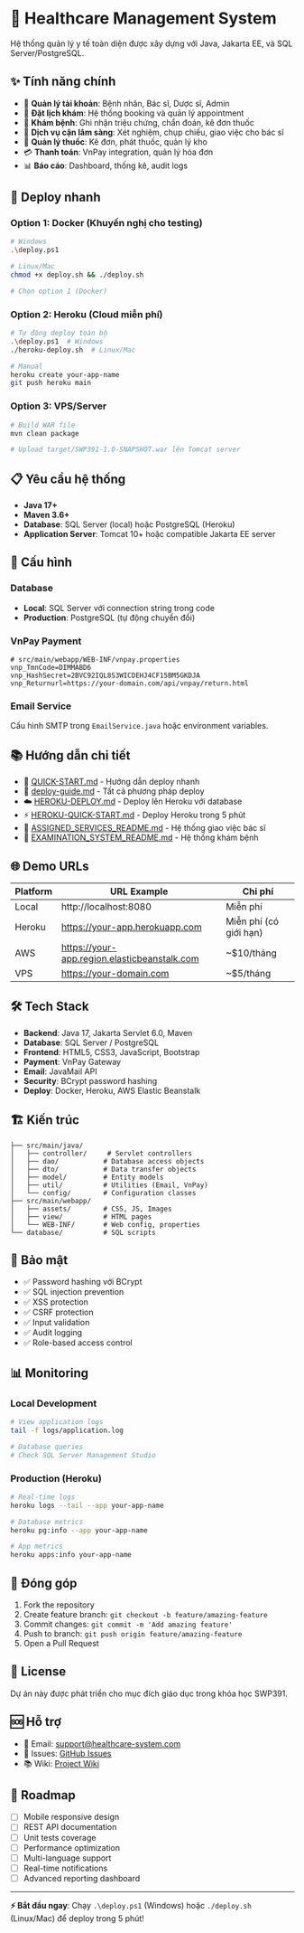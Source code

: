 # 🏥 Healthcare Management System

Hệ thống quản lý y tế toàn diện được xây dựng với Java, Jakarta EE, và SQL Server/PostgreSQL.

## ✨ Tính năng chính

- 👥 **Quản lý tài khoản**: Bệnh nhân, Bác sĩ, Dược sĩ, Admin
- 📅 **Đặt lịch khám**: Hệ thống booking và quản lý appointment
- 🔬 **Khám bệnh**: Ghi nhận triệu chứng, chẩn đoán, kê đơn thuốc
- 🧪 **Dịch vụ cận lâm sàng**: Xét nghiệm, chụp chiếu, giao việc cho bác sĩ
- 💊 **Quản lý thuốc**: Kê đơn, phát thuốc, quản lý kho
- 💳 **Thanh toán**: VnPay integration, quản lý hóa đơn
- 📊 **Báo cáo**: Dashboard, thống kê, audit logs

## 🚀 Deploy nhanh

### Option 1: Docker (Khuyến nghị cho testing)
```bash
# Windows
.\deploy.ps1

# Linux/Mac  
chmod +x deploy.sh && ./deploy.sh

# Chọn option 1 (Docker)
```

### Option 2: Heroku (Cloud miễn phí)
```bash
# Tự động deploy toàn bộ
.\deploy.ps1  # Windows
./heroku-deploy.sh  # Linux/Mac

# Manual
heroku create your-app-name
git push heroku main
```

### Option 3: VPS/Server
```bash
# Build WAR file
mvn clean package

# Upload target/SWP391-1.0-SNAPSHOT.war lên Tomcat server
```

## 📋 Yêu cầu hệ thống

- **Java 17+**
- **Maven 3.6+**
- **Database**: SQL Server (local) hoặc PostgreSQL (Heroku)
- **Application Server**: Tomcat 10+ hoặc compatible Jakarta EE server

## 🔧 Cấu hình

### Database
- **Local**: SQL Server với connection string trong code
- **Production**: PostgreSQL (tự động chuyển đổi)

### VnPay Payment
```properties
# src/main/webapp/WEB-INF/vnpay.properties
vnp_TmnCode=DIMMABD6
vnp_HashSecret=2BVC92IQL8S3WICDEHJ4CF15BM5GKDJA
vnp_Returnurl=https://your-domain.com/api/vnpay/return.html
```

### Email Service
Cấu hình SMTP trong `EmailService.java` hoặc environment variables.

## 📚 Hướng dẫn chi tiết

- 📖 [QUICK-START.md](QUICK-START.md) - Hướng dẫn deploy nhanh
- 🚀 [deploy-guide.md](deploy-guide.md) - Tất cả phương pháp deploy  
- ☁️ [HEROKU-DEPLOY.md](HEROKU-DEPLOY.md) - Deploy lên Heroku với database
- ⚡ [HEROKU-QUICK-START.md](HEROKU-QUICK-START.md) - Deploy Heroku trong 5 phút
- 🏥 [ASSIGNED_SERVICES_README.md](ASSIGNED_SERVICES_README.md) - Hệ thống giao việc bác sĩ
- 🔬 [EXAMINATION_SYSTEM_README.md](EXAMINATION_SYSTEM_README.md) - Hệ thống khám bệnh

## 🌐 Demo URLs

| Platform | URL Example | Chi phí |
|----------|-------------|---------|
| Local | http://localhost:8080 | Miễn phí |
| Heroku | https://your-app.herokuapp.com | Miễn phí (có giới hạn) |
| AWS | https://your-app.region.elasticbeanstalk.com | ~$10/tháng |
| VPS | https://your-domain.com | ~$5/tháng |

## 🛠️ Tech Stack

- **Backend**: Java 17, Jakarta Servlet 6.0, Maven
- **Database**: SQL Server / PostgreSQL  
- **Frontend**: HTML5, CSS3, JavaScript, Bootstrap
- **Payment**: VnPay Gateway
- **Email**: JavaMail API
- **Security**: BCrypt password hashing
- **Deploy**: Docker, Heroku, AWS Elastic Beanstalk

## 🏗️ Kiến trúc

```
├── src/main/java/
│   ├── controller/     # Servlet controllers
│   ├── dao/           # Database access objects  
│   ├── dto/           # Data transfer objects
│   ├── model/         # Entity models
│   ├── util/          # Utilities (Email, VnPay)
│   └── config/        # Configuration classes
├── src/main/webapp/
│   ├── assets/        # CSS, JS, Images
│   ├── view/          # HTML pages
│   └── WEB-INF/       # Web config, properties
└── database/          # SQL scripts
```

## 🔐 Bảo mật

- ✅ Password hashing với BCrypt
- ✅ SQL injection prevention
- ✅ XSS protection
- ✅ CSRF protection
- ✅ Input validation
- ✅ Audit logging
- ✅ Role-based access control

## 📊 Monitoring

### Local Development
```bash
# View application logs
tail -f logs/application.log

# Database queries
# Check SQL Server Management Studio
```

### Production (Heroku)
```bash
# Real-time logs
heroku logs --tail --app your-app-name

# Database metrics
heroku pg:info --app your-app-name

# App metrics
heroku apps:info your-app-name
```

## 🤝 Đóng góp

1. Fork the repository
2. Create feature branch: `git checkout -b feature/amazing-feature`
3. Commit changes: `git commit -m 'Add amazing feature'`
4. Push to branch: `git push origin feature/amazing-feature`
5. Open a Pull Request

## 📄 License

Dự án này được phát triển cho mục đích giáo dục trong khóa học SWP391.

## 🆘 Hỗ trợ

- 📧 Email: support@healthcare-system.com
- 📱 Issues: [GitHub Issues](https://github.com/your-repo/issues)
- 📚 Wiki: [Project Wiki](https://github.com/your-repo/wiki)

## 🎯 Roadmap

- [ ] Mobile responsive design
- [ ] REST API documentation  
- [ ] Unit tests coverage
- [ ] Performance optimization
- [ ] Multi-language support
- [ ] Real-time notifications
- [ ] Advanced reporting dashboard

---

**⚡ Bắt đầu ngay**: Chạy `.\deploy.ps1` (Windows) hoặc `./deploy.sh` (Linux/Mac) để deploy trong 5 phút! 